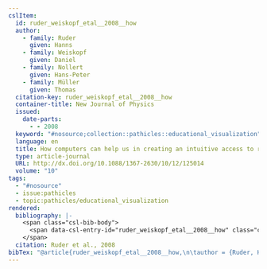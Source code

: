 ```yaml
---
cslItem:
  id: ruder_weiskopf_etal__2008__how
  author:
    - family: Ruder
      given: Hanns
    - family: Weiskopf
      given: Daniel
    - family: Nollert
      given: Hans-Peter
    - family: Müller
      given: Thomas
  citation-key: ruder_weiskopf_etal__2008__how
  container-title: New Journal of Physics
  issued:
    date-parts:
      - - 2008
  keyword: "#nosource;collection::pathicles::educational_visualization"
  language: en
  title: How computers can help us in creating an intuitive access to relativity
  type: article-journal
  URL: http://dx.doi.org/10.1088/1367-2630/10/12/125014
  volume: "10"
tags:
  - "#nosource"
  - issue:pathicles
  - topic:pathicles/educational_visualization
rendered:
  bibliography: |-
    <span class="csl-bib-body">
      <span data-csl-entry-id="ruder_weiskopf_etal__2008__how" class="csl-entry">Ruder, H., Weiskopf, D., Nollert, H.-P., &#38; Müller, T. 2008. How computers can help us in creating an intuitive access to relativity. <i>New Journal of Physics</i>, <i>10</i>. <a href='http://dx.doi.org/10.1088/1367-2630/10/12/125014'>http://dx.doi.org/10.1088/1367-2630/10/12/125014</a></span>
    </span>
  citation: Ruder et al., 2008
bibTex: "@article{ruder_weiskopf_etal__2008__how,\n\tauthor = {Ruder, Hanns and Weiskopf, Daniel and Nollert, Hans-Peter and M{\\\" u}ller, Thomas},\n\tjournal = {New Journal of Physics},\n\tyear = {2008},\n\ttitle = {How computers can help us in creating an intuitive access to relativity},\n\thowpublished = {http://dx.doi.org/10.1088/1367-2630/10/12/125014},\n\tvolume = {10},\n}\n\n"
---
```

